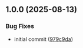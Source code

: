 ## 1.0.0 (2025-08-13)

### Bug Fixes

* initial commit ([979c9da](https://github.com/kenany/biome-config/commit/979c9dadb7cf8303a38d498866f1bc716d4830a7))
